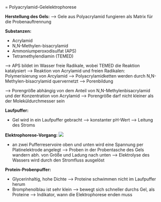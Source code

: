 = Polyacrylamid-Gelelektrophorese

**Herstellung des Gels:**
--> Gele aus Polyacrylamid fungieren als Matrix für die Probenauftrennung

**Substanzen:**
- Acrylamid
- N,N-Methylen-bisacrylamid
- Ammoniumperoxodisulfat (APS)
- Tetramethylendiamin (TEMED)

--> APS bildet im Wasser freie Radikale, wobei TEMED die Reaktion katalysiert --> Reaktion von Acrylamid und freien Radikalen:  Polymerisierung von Arcylamid --> Polyacrylamidketten werden durch N,N-Methylen-bisacrylamid quervernetzt --> Porenbildung 

--> Porengröße abhängig von dem Anteil von N,N-Methylenbisacrylamid und der Konzentration von Acrylamid
	--> Porengröße darf nicht kleiner als der Moleküldurchmesser sein

**Laufpuffer:**
- Gel wird in ein Laufpuffer gebracht 
--> konstanter pH-Wert 
--> Leitung des Stroms

**Elektrophorese-Vorgang:**
![](Pasted%20image%2020241221132941.png)
- an zwei Pufferreservoire oben und unten wird eine Spannung per Platinelektrode angelegt --> Proben in der Probentasche des Gels wandern abh. von Größe und Ladung nach unten
--> Elektrolyse des Wassers wird durch den Stromfluss ausgelöst

**Protein-Probenpuffer:**
- Glycerinhaltig, hohe Dichte --> Proteine schwimmen nicht im Laufpuffer herum 
- Bromphenolblau ist sehr klein --> bewegt sich schneller durchs Gel, als Proteine --> Indikator, wann die Elektrophorese enden muss 